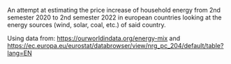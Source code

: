 An attempt at estimating the price increase of household energy from 2nd semester 2020 to 2nd semester 2022 in european countries looking at the energy sources (wind, solar, coal, etc.) of said country.

Using data from: https://ourworldindata.org/energy-mix and https://ec.europa.eu/eurostat/databrowser/view/nrg_pc_204/default/table?lang=EN
